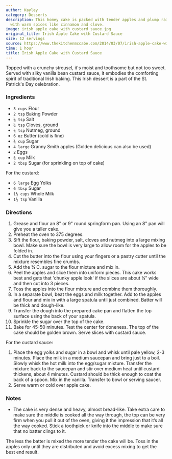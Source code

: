 ```yaml
---
author: Kayley
category: Desserts
description: This homey cake is packed with tender apples and plump raisins, flavored
  with warm spices like cinnamon and clove.
image: irish_apple_cake_with_custard_sauce.jpg
original_title: Irish Apple Cake with Custard Sauce
size: 12 servings
source: https://www.thekitchenmccabe.com/2014/03/07/irish-apple-cake-with-custard-sauce/
time: 1 hour
title: Irish Apple Cake with Custard Sauce
---
```


Topped with a crunchy streusel, it's moist and toothsome but not too sweet. Served with silky vanilla bean custard sauce, it embodies the comforting spirit of traditional Irish baking. This Irish dessert is a part of the St. Patrick's Day celebration.

### Ingredients

* `3 cups` Flour
* `2 tsp` Baking Powder
* `⅛ tsp` Salt
* `¼ tsp` Cloves, ground
* `¼ tsp` Nutmeg, ground
* `6 oz` Butter (cold is fine)
* `¾ cup` Sugar
* `4 large` Granny Smith apples (Golden delicious can also be used)
* `2` Eggs
* `¾ cup` Milk
* `2 tbsp` Sugar (for sprinkling on top of cake)

For the custard:

* `6 large` Egg Yolks
* `6 tbsp` Sugar
* `1½ cups` Whole Milk
* `1½ tsp` Vanilla

### Directions

1. Grease and flour an 8" or 9" round springform pan. Using an 8" pan will give you a taller cake.
2. Preheat the oven to 375 degrees.
3. Sift the flour, baking powder, salt, cloves and nutmeg into a large mixing bowl. Make sure the bowl is very large to allow room for the apples to be folded in.
4. Cut the butter into the flour using your fingers or a pastry cutter until the mixture resembles fine crumbs.
5. Add the ¾ C. sugar to the flour mixture and mix in.
6. Peel the apples and slice them into uniform pieces. This cake works best and gets that 'chunky apple look' if the slices are about ¼" wide and then cut into 3 pieces.
7. Toss the apples into the flour mixture and combine them thoroughly.
8. In a separate bowl, beat the eggs and milk together. Add to the apples and flour and mix in with a large spatula until just combined. Batter will be thick and dough-like.
9. Transfer the dough into the prepared cake pan and flatten the top surface using the back of your spatula.
10. Sprinkle the sugar over the top of the cake.
11. Bake for 45-50 minutes. Test the center for doneness. The top of the cake should be golden brown. Serve slices with custard sauce.

For the custard sauce:

1. Place the egg yolks and sugar in a bowl and whisk until pale yellow, 2-3 minutes. Place the milk in a medium saucepan and bring just to a boil. Slowly whisk the hot milk into the egg/sugar mixture. Transfer the mixture back to the saucepan and stir over medium heat until custard thickens, about 4 minutes. Custard should be thick enough to coat the back of a spoon. Mix in the vanilla. Transfer to bowl or serving saucer.
2. Serve warm or cold over apple cake.

### Notes

- The cake is very dense and heavy, almost bread-like. Take extra care to make sure the middle is cooked all the way through, the top can be very firm when you pull it out of the oven, giving it the impression that it’s all the way cooked. Stick a toothpick or knife into the middle to make sure that no batter clings to it.

The less the batter is mixed the more tender the cake will be. Toss in the apples only until they are distributed and avoid excess mixing to get the best end result.